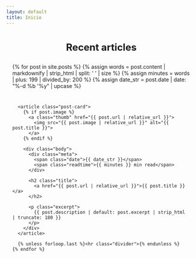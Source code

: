 ```yaml
---
layout: default
title: Inicio
---
```


<style>
  /* Oculta cabecera y pie del tema SOLO en esta página */
  .site-header, .site-footer { display: none !important; }
  .page-content { padding: 0; }

  /* Estilos de la portada */
  .home-wrap{ max-width: 980px; margin: 2.5rem auto 4rem; padding: 0 1rem; }
  .home-title{ text-align:center; font-size: clamp(1.6rem, 2.2vw, 2.1rem); font-weight: 700; margin: 0 0 1.8rem; }
  .post-list{ display: grid; gap: 1.6rem; }
  .post-card{ display:grid; grid-template-columns: 280px 1fr; gap: 1.4rem; align-items:start; padding: 1.1rem 0; }
  .thumb{ width:100%; aspect-ratio:16/9; border-radius: 8px; overflow:hidden; background:#000; }
  .thumb img{ width:100%; height:100%; object-fit:cover; display:block; }
  .meta{ display:flex; justify-content:space-between; align-items:center; margin-bottom:.35rem; font-size:.95rem; letter-spacing:.4px; }
  .date{ color:#0a7d37; font-weight:700; text-transform: uppercase; }
  .readtime{ color:#6b7280; white-space:nowrap; }
  .title{ font-size: clamp(1.15rem, 2.2vw, 1.75rem); font-weight:700; line-height:1.25; margin:.15rem 0 .35rem; }
  .title a{ color: inherit; text-decoration:none; }
  .title a:hover{ text-decoration:underline; }
  .excerpt{ color:#4b5563; font-size:1.05rem; line-height:1.5; margin:0; }
  .divider{ border:0; border-top:1px solid #e5e7eb; margin:.6rem 0 0; }
  @media (max-width: 760px){ .post-card{ grid-template-columns: 1fr; } .thumb{ aspect-ratio: 21/9; } }
</style>

<section class="home-wrap">
  <h1 class="home-title">Recent articles</h1>

  <div class="post-list">
    {% for post in site.posts %}
      {% assign words = post.content | markdownify | strip_html | split: ' ' | size %}
      {% assign minutes = words | plus: 199 | divided_by: 200 %}
      {% assign date_str = post.date | date: "%-d %b '%y" | upcase %}

      <article class="post-card">
        {% if post.image %}
          <a class="thumb" href="{{ post.url | relative_url }}">
            <img src="{{ post.image | relative_url }}" alt="{{ post.title }}">
          </a>
        {% endif %}

        <div class="body">
          <div class="meta">
            <span class="date">{{ date_str }}</span>
            <span class="readtime">{{ minutes }} min read</span>
          </div>

          <h2 class="title">
            <a href="{{ post.url | relative_url }}">{{ post.title }}</a>
          </h2>

          <p class="excerpt">
            {{ post.description | default: post.excerpt | strip_html | truncate: 180 }}
          </p>
        </div>
      </article>

      {% unless forloop.last %}<hr class="divider">{% endunless %}
    {% endfor %}
  </div>
</section>
